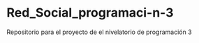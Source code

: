 Red_Social_programaci-n-3
=========================

Repositorio  para el proyecto de el nivelatorio de programación 3
